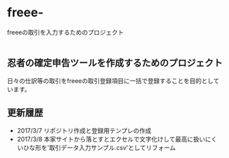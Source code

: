 # freee-
freeeの取引を入力するためのプロジェクト<br>
<br>
## 忍者の確定申告ツールを作成するためのプロジェクト<br>
日々の仕訳等の取引をfreeeの取引登録項目に一括で登録することを目的としています。<br>

## 更新履歴
- 2017/3/7 リポジトリ作成と登録用テンプレの作成
- 2017/3/8 本家サイトから落とすとエクセルで文字化けして最高に扱いにくいひな形を'取引データ入力サンプル.csv'としてリフォーム
